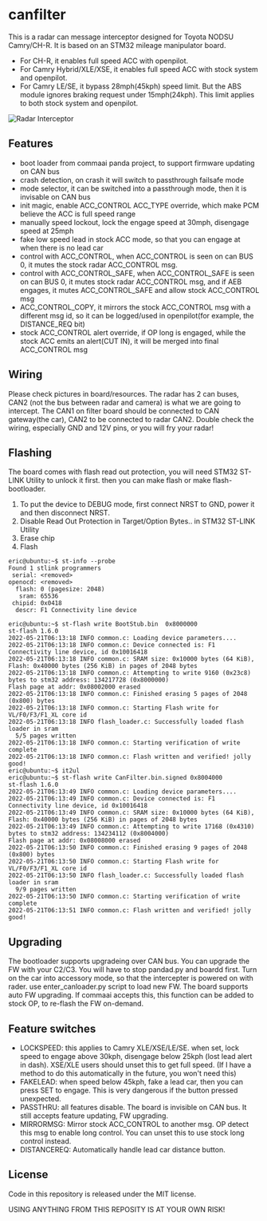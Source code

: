# canfilter

This is a radar can message interceptor designed for Toyota NODSU Camry/CH-R. It is based on an STM32 mileage manipulator board.

- For CH-R, it enables full speed ACC with openpilot.
- For Camry Hybrid/XLE/XSE, it enables full speed ACC with stock system and openpilot.
- For Camry LE/SE, it bypass 28mph(45kph) speed limit. But the ABS module ignores braking request under 15mph(24kph). This limit applies to both stock system and openpilot.

![Radar Interceptor](https://github.com/Smartype/canfilter/blob/master/board/resources/radar-interceptor.jpg?raw=true)

## Features
- boot loader from commaai panda project, to support firmware updating on CAN bus
- crash detection, on crash it will switch to passthrough failsafe mode
- mode selector, it can be switched into a passthrough mode, then it is invisable on CAN bus
- init magic, enable ACC_CONTROL ACC_TYPE override, which make PCM believe the ACC is full speed range
- manually speed lockout, lock the engage speed at 30mph, disengage speed at 25mph
- fake low speed lead in stock ACC mode, so that you can engage at when there is no lead car
- control with ACC_CONTROL, when ACC_CONTROL is seen on can BUS 0, it mutes the stock radar ACC_CONTROL msg.
- control with ACC_CONTROL_SAFE, when ACC_CONTROL_SAFE is seen on can BUS 0, it mutes stock radar ACC_CONTROL msg, and if AEB engages, it mutes ACC_CONTROL_SAFE and allow stock ACC_CONTROL msg
- ACC_CONTROL_COPY, it mirrors the stock ACC_CONTROL msg with a different msg id, so it can be logged/used in openpilot(for example, the DISTANCE_REQ bit)
- stock ACC_CONTROL alert override, if OP long is engaged, while the stock ACC emits an alert(CUT IN), it will be merged into final ACC_CONTROL msg

## Wiring
Please check pictures in board/resources. The radar has 2 can buses, CAN2 (not the bus between radar and camera) is what we are going to intercept.
The CAN1 on filter board should be connected to CAN gateway(the car), CAN2 to be connected to radar CAN2.
Double check the wiring, especially GND and 12V pins, or you will fry your radar!


## Flashing
The board comes with flash read out protection, you will need STM32 ST-LINK Utility to unlock it first. then you can make flash or make flash-bootloader.

1. To put the device to DEBUG mode, first connect NRST to GND, power it and then disconnect NRST.
2. Disable Read Out Protection in Target/Option Bytes.. in STM32 ST-LINK Utility
3. Erase chip
4. Flash

```
eric@ubuntu:~$ st-info --probe
Found 1 stlink programmers
 serial: <removed>
openocd: <removed>
  flash: 0 (pagesize: 2048)
   sram: 65536
 chipid: 0x0418
  descr: F1 Connectivity line device

eric@ubuntu:~$ st-flash write BootStub.bin  0x8000000
st-flash 1.6.0
2022-05-21T06:13:18 INFO common.c: Loading device parameters....
2022-05-21T06:13:18 INFO common.c: Device connected is: F1 Connectivity line device, id 0x10016418
2022-05-21T06:13:18 INFO common.c: SRAM size: 0x10000 bytes (64 KiB), Flash: 0x40000 bytes (256 KiB) in pages of 2048 bytes
2022-05-21T06:13:18 INFO common.c: Attempting to write 9160 (0x23c8) bytes to stm32 address: 134217728 (0x8000000)
Flash page at addr: 0x08002000 erased
2022-05-21T06:13:18 INFO common.c: Finished erasing 5 pages of 2048 (0x800) bytes
2022-05-21T06:13:18 INFO common.c: Starting Flash write for VL/F0/F3/F1_XL core id
2022-05-21T06:13:18 INFO flash_loader.c: Successfully loaded flash loader in sram
  5/5 pages written
2022-05-21T06:13:18 INFO common.c: Starting verification of write complete
2022-05-21T06:13:18 INFO common.c: Flash written and verified! jolly good!
eric@ubuntu:~$ it2ul
eric@ubuntu:~$ st-flash write CanFilter.bin.signed 0x8004000
st-flash 1.6.0
2022-05-21T06:13:49 INFO common.c: Loading device parameters....
2022-05-21T06:13:49 INFO common.c: Device connected is: F1 Connectivity line device, id 0x10016418
2022-05-21T06:13:49 INFO common.c: SRAM size: 0x10000 bytes (64 KiB), Flash: 0x40000 bytes (256 KiB) in pages of 2048 bytes
2022-05-21T06:13:49 INFO common.c: Attempting to write 17168 (0x4310) bytes to stm32 address: 134234112 (0x8004000)
Flash page at addr: 0x08008000 erased
2022-05-21T06:13:50 INFO common.c: Finished erasing 9 pages of 2048 (0x800) bytes
2022-05-21T06:13:50 INFO common.c: Starting Flash write for VL/F0/F3/F1_XL core id
2022-05-21T06:13:50 INFO flash_loader.c: Successfully loaded flash loader in sram
  9/9 pages written
2022-05-21T06:13:50 INFO common.c: Starting verification of write complete
2022-05-21T06:13:51 INFO common.c: Flash written and verified! jolly good!

```

## Upgrading
The bootloader supports upgradeing over CAN bus. You can upgrade the FW with your C2/C3. You will have to stop pandad.py and boardd first.
Turn on the car into accessory mode, so that the intercepter is powered on with rader. use enter_canloader.py script to load new FW.
The board supports auto FW upgrading. If commaai accepts this, this function can be added to stock OP, to re-flash the FW on-demand.

## Feature switches
- LOCKSPEED: this applies to Camry XLE/XSE/LE/SE. when set, lock speed to engage above 30kph, disengage below 25kph (lost lead alert in dash). XSE/XLE users should unset this to get full speed. (If I have a method to do this automatically in the future, you won't need this)
- FAKELEAD: when speed below 45kph, fake a lead car, then you can press SET to engage. This is very dangerous if the button pressed unexpected.
- PASSTHRU: all features disable. The board is invisible on CAN bus. It still accepts feature updating, FW upgrading. 
- MIRRORMSG: Mirror stock ACC_CONTROL to another msg. OP detect this msg to enable long control. You can unset this to use stock long control instead.
- DISTANCEREQ: Automatically handle lead car distance button.

## License
Code in this repository is released under the MIT license.

USING ANYTHING FROM THIS REPOSITY IS AT YOUR OWN RISK!


